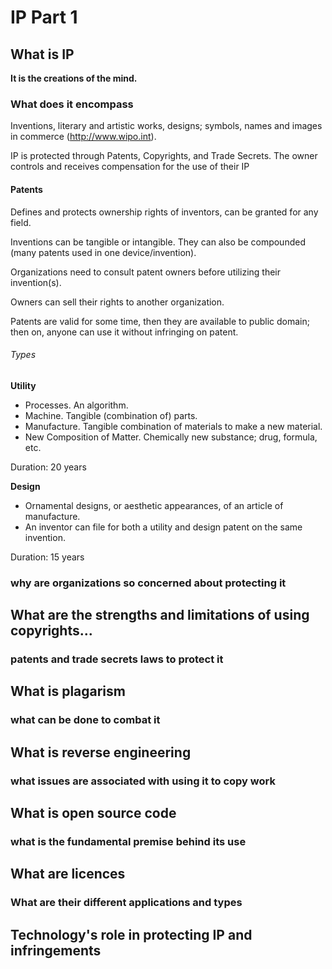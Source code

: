 # IP Part 1

## What is IP

**It is the creations of the mind.**

### What does it encompass

Inventions, literary and artistic works, designs; symbols, names and images in commerce (http://www.wipo.int).

IP is protected through Patents, Copyrights, and Trade Secrets. The owner controls and receives compensation for the use of their IP

#### Patents

Defines and protects ownership rights of inventors, can be granted for any field.

Inventions can be tangible or intangible. They can also be compounded (many patents used in one device/invention).

Organizations need to consult patent owners before utilizing their invention(s).

Owners can sell their rights to another organization.

Patents are valid for some time, then they are available to public domain; then on, anyone can use it without infringing on patent.

###### Types

**Utility**

* Processes. An algorithm.
* Machine. Tangible (combination of) parts.
* Manufacture. Tangible combination of materials to make a new material.
* New Composition of Matter. Chemically new substance; drug, formula, etc.

Duration: 20 years

**Design**

* Ornamental designs, or aesthetic appearances, of an article of manufacture.
* An inventor can file for both a utility and design patent on the same invention.

Duration: 15 years



### why are organizations so concerned about protecting it

## What are the strengths and limitations of using copyrights... 

### patents and trade secrets laws to protect it

## What is plagarism

### what can be done to combat it 

## What is reverse engineering

### what issues are associated with using it to copy work

## What is open source code

### what is the fundamental premise behind its use

## What are licences

### What are their different applications and types

## Technology's role in protecting IP and infringements